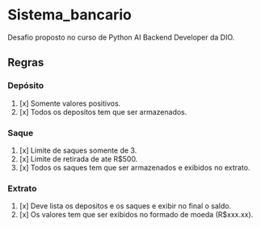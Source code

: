 # Sistema_bancario
Desafio proposto no curso de Python AI Backend Developer da DIO.
## **Regras**
### Depósito
 1. [x] Somente valores positivos.
 2. [x] Todos os depositos tem que ser armazenados.
### Saque
 1. [x] Limite de saques somente de 3.
 2. [x] Limite de retirada de ate R$500.
 3. [x] Todos os saques tem que ser armazenados e exibidos no extrato.
### Extrato
 1. [x] Deve lista os depositos e os saques e exibir no final o saldo.
 2. [x] Os valores tem que ser exibidos no formado de moeda (R$xxx.xx).
